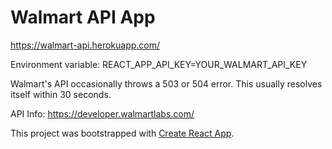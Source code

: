 # Walmart API App

https://walmart-api.herokuapp.com/

Environment variable: REACT_APP_API_KEY=YOUR_WALMART_API_KEY

Walmart's API occasionally throws a 503 or 504 error. This usually resolves itself within 30 seconds.

API Info: https://developer.walmartlabs.com/

This project was bootstrapped with [Create React App](https://github.com/facebookincubator/create-react-app).
